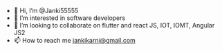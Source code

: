 - 👋 Hi, I’m @Janki55555
- 👀 I’m interested in software developers
- 💞️ I’m looking to collaborate on flutter and react JS, IOT, IOMT, Angular JS2
- 📫 How to reach me jankikarni@gmail.com
